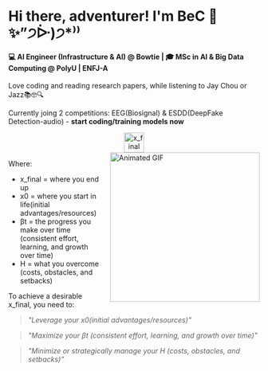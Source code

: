 
# Hi there, adventurer! I'm BeC 👋 ✨”੭ᐕ)੭*⁾⁾

#### 💻 AI Engineer (Infrastructure & AI) @ Bowtie  | 🎓 MSc in AI & Big Data Computing @ PolyU | ENFJ-A
Love coding and reading research papers, while listening to Jay Chou or Jazz📚🤓🔍

Currently joing 2 competitions: EEG(Biosignal) & ESDD(DeepFake Detection-audio) - __start coding/training models now__

<div align="center">
  <img src="https://latex.codecogs.com/svg.image?\bg_orange&space;x_\text{final}=x_0&plus;\beta&space;t-H" alt="x_final = x0 + βt − H" height="40"/>
</div>

<img src="https://i.pinimg.com/originals/a2/21/1d/a2211d099abb5976b3826307f3f4615f.gif" alt="Animated GIF" width="300" align="right" style="margin-left: 20px;">

Where:

  - x\_final = where you end up
  - x0 = where you start in life(initial advantages/resources)
  - βt = the progress you make over time  (consistent effort, learning, and growth over time)
  - H = what you overcome (costs, obstacles, and setbacks)

To achieve a desirable x_final, you need to: 
> _"Leverage your x0(initial advantages/resources)"_

> _"Maximize your βt (consistent effort, learning, and growth over time)"_

> _"Minimize or strategically manage your H (costs, obstacles, and setbacks)"_




<!--

### 🎧 My Current Vibe

🎶 Listen to what I'm currently jamming to on Spotify!
<div style="text-align: center;">
  <a href="https://open.spotify.com/track/3fe9NOCWy7ibnwcGShh5K5?si=207341f0574b4cb9">
    <img src="https://github.com/user-attachments/assets/762a2e65-c7d8-4a95-8adc-c982a3e204d8" alt="Spotify Song 1" width="200">
  </a>
  <a href="https://open.spotify.com/track/6ewcR0FnLdKjIt9gcMghrQ?si=aa33ab0d8569421a">
    <img src="https://github.com/user-attachments/assets/3644de3a-56f2-4dbe-9871-5d4400541b26" alt="Spotify Song 2" width="200">
  </a>
  <a href="https://open.spotify.com/track/1q70WDsbAwdtqCQs94pPqS?si=ee169dc277f94c75">
    <img src="https://github.com/user-attachments/assets/cb02baab-4c65-4bd7-8125-a402c5ac8ec4"  alt="Spotify Song 3" width="200">
  </a>
  <a href="https://open.spotify.com/track/4k3oXEcNqvI36XLqQqVUxl?si=8656ce60199c4e93">
    <img src="https://github.com/user-attachments/assets/47011d5f-7161-4bb8-b158-590d08c4229c"  alt="Spotify Song 4" width="200">
  </a>
</div>


* 🕵️ **Image & Video Fake Detection** (focused on Diffusion Models)
* 🤖 **LLMs & Multimodal Model Applications**
* 🏗️ **Backend Architecture** (currently diving deep into Microservices)
* ☁️ **Cloud & Infrastructure Maverick** (AWS, Docker)
* 🌐 **API Gateway & Integration**


> _"Your Starting Point Matters, But It's Not Everything. Consistent Effort and Growth Lead to Progress. There Will Always Be Costs, Obstacles, or Setbacks. The Final Outcome is a Combination of Factors."_

<div align="center">
  <img src="https://latex.codecogs.com/svg.image?\bg_orange&space;x_\text{final}=x_0&plus;\beta&space;t-H" alt="x_final = x0 + βt − H" height="40"/>
</div>


Where:

  - x\_final = where you end up
  - x0 = where you start in life(initial advantages/resources)
  - βt = the progress you make over time  (consistent effort, learning, and growth over time)
  - H = what you overcome (costs, obstacles, and setbacks)

To achieve a desirable x_final, you need to: 
> _"Leverage your x0(initial advantages/resources)"_

> _"Maximize your βt (consistent effort, learning, and growth over time)"_

> _"Minimize or strategically manage your H (costs, obstacles, and setbacks)"_


---

> _"Everyday's too short to let it go to waste."_



> _"Your Starting Point Matters, But It's Not Everything. Consistent Effort and Growth Lead to Progress. There Will Always Be Costs, Obstacles, or Setbacks. The Final Outcome is a Combination of Factors."_

### 🎧 My Current Vibe

🎶 Listen to what I'm currently jamming to on Spotify in July!
<div style="text-align: center;">
  <a href="https://open.spotify.com/track/3fe9NOCWy7ibnwcGShh5K5?si=207341f0574b4cb9">
    <img src="https://github.com/user-attachments/assets/762a2e65-c7d8-4a95-8adc-c982a3e204d8" alt="Spotify Song 1" width="200">
  </a>
  <a href="https://open.spotify.com/track/6ewcR0FnLdKjIt9gcMghrQ?si=aa33ab0d8569421a">
    <img src="https://github.com/user-attachments/assets/3644de3a-56f2-4dbe-9871-5d4400541b26" alt="Spotify Song 2" width="200">
  </a>
  <a href="https://open.spotify.com/track/1q70WDsbAwdtqCQs94pPqS?si=ee169dc277f94c75">
    <img src="https://github.com/user-attachments/assets/cb02baab-4c65-4bd7-8125-a402c5ac8ec4"  alt="Spotify Song 3" width="200">
  </a>
  <a href="https://open.spotify.com/track/4k3oXEcNqvI36XLqQqVUxl?si=8656ce60199c4e93">
    <img src="https://github.com/user-attachments/assets/47011d5f-7161-4bb8-b158-590d08c4229c"  alt="Spotify Song 4" width="200">
  </a>
</div>

---
### 🔬 Technical Interests

<img src="https://i.pinimg.com/originals/a2/21/1d/a2211d099abb5976b3826307f3f4615f.gif" alt="Animated GIF" width="300" align="right" style="margin-left: 20px;">

* 🕵️ **Image & Video Fake Detection** (focused on Diffusion Models)
* 🤖 **LLMs & Multimodal Model Applications**
* 🏗️ **Backend Architecture** (currently diving deep into Microservices)
* ☁️ **Cloud & Infrastructure Maverick** (AWS, Docker)
* 🌐 **API Gateway & Integration**





---

### 🛠️ My Tech Arsenal: Weapons of Mass Creation

<div style="display: flex; justify-content: center; flex-wrap: wrap; gap: 10px;">
  <img src="https://img.shields.io/badge/-Golang-00ADD8?logo=go&logoColor=white&style=for-the-badge" alt="Golang"/>
  <img src="https://img.shields.io/badge/-Python-3776AB?logo=python&logoColor=white&style=for-the-badge" alt="Python"/>
  <img src="https://img.shields.io/badge/-C-A8B9CC?logo=c&logoColor=white&style=for-the-badge" alt="C"/>
  <img src="https://img.shields.io/badge/-C++-00599C?logo=c%2B%2B&logoColor=white&style=for-the-badge" alt="C++"/>
  <img src="https://img.shields.io/badge/-Java-007396?logo=java&logoColor=white&style=for-the-badge" alt="Java"/>
  <img src="https://img.shields.io/badge/-React-61DAFB?logo=react&logoColor=white&style=for-the-badge" alt="React"/>
  <img src="https://img.shields.io/badge/-JavaScript-F7DF1E?logo=javascript&logoColor=black&style=for-the-badge" alt="JavaScript"/>
  <img src="https://img.shields.io/badge/-AWS-232F3E?logo=amazon-aws&logoColor=white&style=for-the-badge" alt="AWS"/>
  <img src="https://img.shields.io/badge/-Azure-0078D4?logo=microsoft-azure&logoColor=white&style=for-the-badge" alt="Azure"/>
  <img src="https://img.shields.io/badge/-SQL-4479A1?logo=MySQL&logoColor=white&style=for-the-badge" alt="SQL"/>
  <img src="https://img.shields.io/badge/-MSSQL-CC2927?logo=microsoft-sql-server&logoColor=white&style=for-the-badge" alt="MSSQL"/>
  <img src="https://img.shields.io/badge/-PostgreSQL-336791?logo=postgresql&logoColor=white&style=for-the-badge" alt="PostgreSQL"/>
  <img src="https://img.shields.io/badge/-MongoDB-47A248?logo=mongodb&logoColor=white&style=for-the-badge" alt="MongoDB"/>
</div>

# Hi there, Adventurer! 👋 

<div style="display: flex; align-items: center;">
    <div style="flex: 1; margin-right: 20px;">
    🚀 Final-year MSc in AI and Big Data Computing @ PolyU | Software Developer (AI System) | Research Engineer (RAG LLMs) | Data Scientist, GenAI (Automation System) | Love coding / Building system (side project) / Researching at night
    </div>
</div>

<img src="https://66.media.tumblr.com/aa7c508d8f466f5b41dc429b90fca6f3/tumblr_mv4vmc5srf1s8udf8o1_500.gif" alt="Animated GIF" width="300" align="right" style="margin-left: 20px;"/>

GitHub Stats


<div style="display: flex; justify-content: center;">
  <img src="https://github-readme-stats.vercel.app/api?username=be12ma-png&show_icons=true&theme=radical" alt="My GitHub Stats" width="280"/>
  <img src="https://github-readme-stats.vercel.app/api/top-langs/?username=be12ma-png&layout=compact&theme=radical" alt="Top Languages" width="280"/>
</div>



I'm **BeLH**, a passionate software developer with a background in Artificial Intelligence and Big Data Computing. Currently pursuing my Master’s degree at The Hong Kong Polytechnic University, I am dedicated to leveraging technology to create impactful solutions.

<div style="display: flex; align-items: flex-start;">

<div style="flex: 1; margin-right: 20px;">

### Research Interests
<img src="https://66.media.tumblr.com/aa7c508d8f466f5b41dc429b90fca6f3/tumblr_mv4vmc5srf1s8udf8o1_500.gif" alt="Animated GIF" width="300" align="right" style="margin-left: 20px;"/>

- **Diffusion Models**
- **Fake Identification**
- **Neural Networks**
- **Applications of Large Language Models (LLMs)**
</div>

### Languages and Technologies
I have experience in a variety of programming languages and technologies, including:

![Python](https://img.shields.io/badge/Python-3776AB?style=for-the-badge&logo=python&logoColor=white)
![JavaScript](https://img.shields.io/badge/JavaScript-F7DF1E?style=for-the-badge&logo=javascript&logoColor=black)
![Go](https://img.shields.io/badge/Go-00ADD8?style=for-the-badge&logo=go&logoColor=white)
![C++](https://img.shields.io/badge/C++-00599C?style=for-the-badge&logo=c++&logoColor=white)
![C#](https://img.shields.io/badge/C%23-239120?style=for-the-badge&logo=csharp&logoColor=white)
![Linux](https://img.shields.io/badge/Linux-FCC624?style=for-the-badge&logo=linux&logoColor=black)
![AWS](https://img.shields.io/badge/AWS-232F3E?style=for-the-badge&logo=amazonaws&logoColor=white)
![Docker](https://img.shields.io/badge/Docker-2496ED?style=for-the-badge&logo=docker&logoColor=white)
![Django](https://img.shields.io/badge/Django-092E20?style=for-the-badge&logo=django&logoColor=white)
![React](https://img.shields.io/badge/React-61DAFB?style=for-the-badge&logo=react&logoColor=black)
![CSS](https://img.shields.io/badge/CSS-1572B6?style=for-the-badge&logo=css3&logoColor=white)
![PHP](https://img.shields.io/badge/PHP-777BB4?style=for-the-badge&logo=php&logoColor=white)
![MySQL](https://img.shields.io/badge/MySQL-005C84?style=for-the-badge&logo=mysql&logoColor=white)


<div style="display: flex; justify-content: center;">
  <img src="https://github-readme-stats.vercel.app/api?username=Cma-png&show_icons=true&theme=radical" alt="My GitHub Stats" width="320"/>
  <img src="https://github-readme-stats.vercel.app/api/top-langs/?username=Cma-png&layout=compact&theme=radical" alt="Top Languages" width="300"/>
</div>



**Cma-png/Cma-png** is a ✨ _special_ ✨ repository because its `README.md` (this file) appears on your GitHub profile.
![My GitHub Stats](https://github-readme-stats.vercel.app/api?username=Cma-png&show_icons=true&theme=radical)

<img src="https://github-readme-stats.vercel.app/api?username=Cma-png&show_icons=true&theme=radical" alt="My GitHub Stats" width="400"/>

![Top Languages](https://github-readme-stats.vercel.app/api/top-langs/?username=Cma-png&layout=compact&theme=radical)
Here are some ideas to get you started:

- 🔭 I’m currently working on ...
- 🌱 I’m currently learning ...
- 👯 I’m looking to collaborate on ...
- 🤔 I’m looking for help with ...
- 💬 Ask me about ...
- 📫 How to reach me: ...
- 😄 Pronouns: ...
- ⚡ Fun fact: ...
-->
